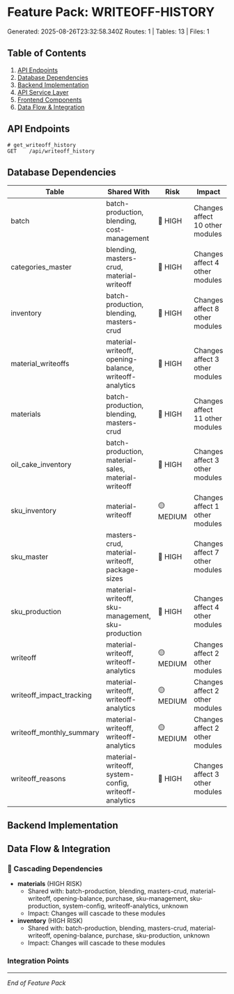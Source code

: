 # Feature Pack: WRITEOFF-HISTORY
Generated: 2025-08-26T23:32:58.340Z
Routes: 1 | Tables: 13 | Files: 1

## Table of Contents
1. [API Endpoints](#api-endpoints)
2. [Database Dependencies](#database-dependencies)
3. [Backend Implementation](#backend-implementation)
4. [API Service Layer](#api-service-layer)
5. [Frontend Components](#frontend-components)
6. [Data Flow & Integration](#data-flow--integration)

## API Endpoints
```
# get_writeoff_history
GET    /api/writeoff_history
```

## Database Dependencies
| Table | Shared With | Risk | Impact |
|-------|-------------|------|--------|
| batch | batch-production, blending, cost-management | 🔴 HIGH | Changes affect 10 other modules |
| categories_master | blending, masters-crud, material-writeoff | 🔴 HIGH | Changes affect 4 other modules |
| inventory | batch-production, blending, masters-crud | 🔴 HIGH | Changes affect 8 other modules |
| material_writeoffs | material-writeoff, opening-balance, writeoff-analytics | 🔴 HIGH | Changes affect 3 other modules |
| materials | batch-production, blending, masters-crud | 🔴 HIGH | Changes affect 11 other modules |
| oil_cake_inventory | batch-production, material-sales, material-writeoff | 🔴 HIGH | Changes affect 3 other modules |
| sku_inventory | material-writeoff | 🟡 MEDIUM | Changes affect 1 other modules |
| sku_master | masters-crud, material-writeoff, package-sizes | 🔴 HIGH | Changes affect 7 other modules |
| sku_production | material-writeoff, sku-management, sku-production | 🔴 HIGH | Changes affect 4 other modules |
| writeoff | material-writeoff, writeoff-analytics | 🟡 MEDIUM | Changes affect 2 other modules |
| writeoff_impact_tracking | material-writeoff, writeoff-analytics | 🟡 MEDIUM | Changes affect 2 other modules |
| writeoff_monthly_summary | material-writeoff, writeoff-analytics | 🟡 MEDIUM | Changes affect 2 other modules |
| writeoff_reasons | material-writeoff, system-config, writeoff-analytics | 🔴 HIGH | Changes affect 3 other modules |

## Backend Implementation

## Data Flow & Integration
### 🔗 Cascading Dependencies
- **materials** (HIGH RISK)
  - Shared with: batch-production, blending, masters-crud, material-writeoff, opening-balance, purchase, sku-management, sku-production, system-config, writeoff-analytics, unknown
  - Impact: Changes will cascade to these modules
- **inventory** (HIGH RISK)
  - Shared with: batch-production, blending, masters-crud, material-writeoff, opening-balance, purchase, sku-production, unknown
  - Impact: Changes will cascade to these modules

### Integration Points

---
*End of Feature Pack*
